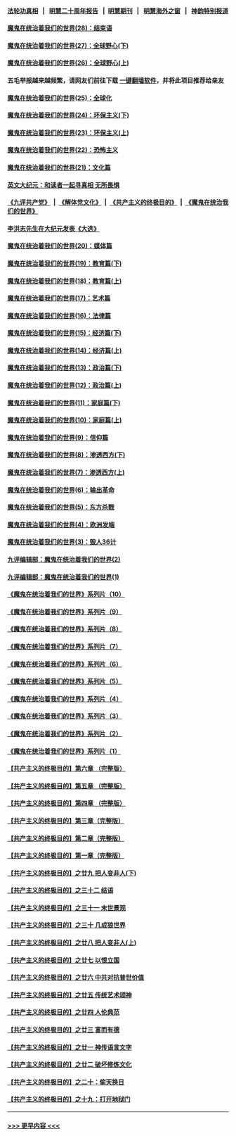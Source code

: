 #### [法轮功真相](https://github.com/gfw-breaker/truth/blob/master/README.md?t=0) &nbsp;&nbsp;|&nbsp;&nbsp; [明慧二十周年报告](https://github.com/gfw-breaker/mh-reports/blob/master/README.md?t=0) &nbsp;&nbsp;|&nbsp;&nbsp;[明慧期刊](https://github.com/gfw-breaker/mh-qikan) &nbsp;&nbsp;|&nbsp;&nbsp; [明慧海外之窗](https://github.com/gfw-breaker/mh-news/blob/master/README.md?t=0) &nbsp;&nbsp;|&nbsp;&nbsp; [神韵特别报道](https://github.com/gfw-breaker/mh-news/blob/master/shenyun.md?t=0)
#### [魔鬼在统治着我们的世界(28)：结束语](../pages/nsc422/n10936246.md?t=07080351) 
#### [魔鬼在统治着我们的世界(27)：全球野心(下)](../pages/nsc422/n10928319.md?t=07080351) 
#### [魔鬼在统治着我们的世界(26)：全球野心(上)](../pages/nsc422/n10900318.md?t=07080351) 
#### 五毛举报越来越频繁，请网友们前往下载 [一键翻墙软件](https://github.com/gfw-breaker/ssr-accounts)，并将此项目推荐给亲友
#### [魔鬼在统治着我们的世界(25)：全球化](../pages/nsc422/n10788205.md?t=07080351) 
#### [魔鬼在统治着我们的世界(24)：环保主义(下)](../pages/nsc422/n10695307.md?t=07080351) 
#### [魔鬼在统治着我们的世界(23)：环保主义(上)](../pages/nsc422/n10688613.md?t=07080351) 
#### [魔鬼在统治着我们的世界(22)：恐怖主义](../pages/nsc422/n10614727.md?t=07080351) 
#### [魔鬼在统治着我们的世界(21)：文化篇](../pages/nsc422/n10597706.md?t=07080351) 
#### [英文大纪元：和读者一起寻真相 无所畏惧](../pages/nsc422/n12542027.md?t=07080351) 
#### [《九评共产党》](https://github.com/begood0513/9ping.md/blob/master/README.md) &nbsp;|&nbsp; [《解体党文化》](../../../../jtdwh.md/blob/master/README.md)  &nbsp;|&nbsp; [《共产主义的终极目的》](../../../../gczydzjmd.md/blob/master/README.md) &nbsp;|&nbsp; [《魔鬼在统治我们的世界》](../../../../mgztzwmdsj.md/blob/master/README.md) 
#### [李洪志先生在大纪元发表《大选》](../pages/nsc422/n12534746.md?t=07080351) 
#### [魔鬼在统治着我们的世界(20)：媒体篇](../pages/nsc422/n10586579.md?t=07080351) 
#### [魔鬼在统治着我们的世界(19)：教育篇(下)](../pages/nsc422/n10564808.md?t=07080351) 
#### [魔鬼在统治着我们的世界(18)：教育篇(上)](../pages/nsc422/n10526970.md?t=07080351) 
#### [魔鬼在统治着我们的世界(17)：艺术篇](../pages/nsc422/n10499093.md?t=07080351) 
#### [魔鬼在统治着我们的世界(16)：法律篇](../pages/nsc422/n10485969.md?t=07080351) 
#### [魔鬼在统治着我们的世界(15)：经济篇(下)](../pages/nsc422/n10469975.md?t=07080351) 
#### [魔鬼在统治着我们的世界(14)：经济篇(上)](../pages/nsc422/n10457370.md?t=07080351) 
#### [魔鬼在统治着我们的世界(13)：政治篇(下)](../pages/nsc422/n10448270.md?t=07080351) 
#### [魔鬼在统治着我们的世界(12)：政治篇(上)](../pages/nsc422/n10444576.md?t=07080351) 
#### [魔鬼在统治着我们的世界(11)：家庭篇(下)](../pages/nsc422/n10440961.md?t=07080351) 
#### [魔鬼在统治着我们的世界(10)：家庭篇(上)](../pages/nsc422/n10435448.md?t=07080351) 
#### [魔鬼在统治着我们的世界(9)：信仰篇](../pages/nsc422/n10432159.md?t=07080351) 
#### [魔鬼在统治着我们的世界(8)：渗透西方(下)](../pages/nsc422/n10429603.md?t=07080351) 
#### [魔鬼在统治着我们的世界(7)：渗透西方(上)](../pages/nsc422/n10426013.md?t=07080351) 
#### [魔鬼在统治着我们的世界(6)：输出革命](../pages/nsc422/n10421536.md?t=07080351) 
#### [魔鬼在统治着我们的世界(5)：东方杀戮](../pages/nsc422/n10417707.md?t=07080351) 
#### [魔鬼在统治着我们的世界(4)：欧洲发端](../pages/nsc422/n10414890.md?t=07080351) 
#### [魔鬼在统治着我们的世界(3)：毁人36计](../pages/nsc422/n10411583.md?t=07080351) 
#### [九评编辑部：魔鬼在统治着我们的世界(2)](../pages/nsc422/n10410036.md?t=07080351) 
#### [九评编辑部：魔鬼在统治着我们的世界(1)](../pages/nsc422/n10406825.md?t=07080351) 
#### [《魔鬼在统治着我们的世界》系列片（10）](../pages/nsc422/n12292670.md?t=07080351) 
#### [《魔鬼在统治着我们的世界》系列片（9）](../pages/nsc422/n12290859.md?t=07080351) 
#### [《魔鬼在统治着我们的世界》系列片（8）](../pages/nsc422/n12287445.md?t=07080351) 
#### [《魔鬼在统治着我们的世界》系列片（7）](../pages/nsc422/n12283425.md?t=07080351) 
#### [《魔鬼在统治着我们的世界》系列片（6）](../pages/nsc422/n12282314.md?t=07080351) 
#### [《魔鬼在统治着我们的世界》系列片（5）](../pages/nsc422/n12281419.md?t=07080351) 
#### [《魔鬼在统治着我们的世界》系列片（4）](../pages/nsc422/n12274024.md?t=07080351) 
#### [《魔鬼在统治着我们的世界》系列片（3）](../pages/nsc422/n12271322.md?t=07080351) 
#### [《魔鬼在统治着我们的世界》系列片（2）](../pages/nsc422/n12269049.md?t=07080351) 
#### [《魔鬼在统治着我们的世界》系列片（1）](../pages/nsc422/n12267575.md?t=07080351) 
#### [【共产主义的终极目的】第六章 （完整版）](../pages/nsc422/n11428913.md?t=07080351) 
#### [【共产主义的终极目的】第五章 （完整版）](../pages/nsc422/n11428912.md?t=07080351) 
#### [【共产主义的终极目的】第四章 （完整版）](../pages/nsc422/n11428907.md?t=07080351) 
#### [【共产主义的终极目的】第三章（完整版）](../pages/nsc422/n11428848.md?t=07080351) 
#### [【共产主义的终极目的】第二章（完整版）](../pages/nsc422/n11428831.md?t=07080351) 
#### [【共产主义的终极目的】第一章（完整版）](../pages/nsc422/n11417651.md?t=07080351) 
#### [【共产主义的终极目的】之廿九 把人变非人(下)](../pages/nsc422/n11344140.md?t=07080351) 
#### [【共产主义的终极目的】之三十二 结语](../pages/nsc422/n11360535.md?t=07080351) 
#### [【共产主义的终极目的】之三十一 末世景观](../pages/nsc422/n11351129.md?t=07080351) 
#### [【共产主义的终极目的】之三十 几成狼世界](../pages/nsc422/n11348280.md?t=07080351) 
#### [【共产主义的终极目的】之廿八 把人变非人(上)](../pages/nsc422/n11340492.md?t=07080351) 
#### [【共产主义的终极目的】之廿七 以恨立国](../pages/nsc422/n11336944.md?t=07080351) 
#### [【共产主义的终极目的】之廿六 中共对抗普世价值](../pages/nsc422/n11324785.md?t=07080351) 
#### [【共产主义的终极目的】之廿五 传统艺术颂神](../pages/nsc422/n11296396.md?t=07080351) 
#### [【共产主义的终极目的】之廿四 人伦典范](../pages/nsc422/n11296397.md?t=07080351) 
#### [【共产主义的终极目的】之廿三 富而有德](../pages/nsc422/n11283598.md?t=07080351) 
#### [【共产主义的终极目的】之廿一 神传语言文字](../pages/nsc422/n11263265.md?t=07080351) 
#### [【共产主义的终极目的】之廿二 破坏修炼文化](../pages/nsc422/n11245728.md?t=07080351) 
#### [【共产主义的终极目的】之二十：偷天换日](../pages/nsc422/n11238846.md?t=07080351) 
#### [【共产主义的终极目的】之十九：打开地狱门](../pages/nsc422/n11206376.md?t=07080351) 

----
#### [ >>> 更早内容 <<< ](../indexes/nsc422-earlier.md)
